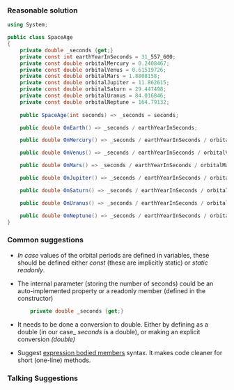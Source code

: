 ### Reasonable solution

```csharp
using System;

public class SpaceAge
{
    private double _seconds {get;}
    private const int earthYearInSeconds = 31_557_600;
    private const double orbitalMercury = 0.2408467;
    private const double orbitalVenus = 0.61519726;
    private const double orbitalMars = 1.8808158;
    private const double orbitalJupiter = 11.862615;
    private const double orbitalSaturn = 29.447498;
    private const double orbitalUranus = 84.016846;
    private const double orbitalNeptune = 164.79132;
  
    public SpaceAge(int seconds) => _seconds = seconds;

    public double OnEarth() => _seconds / earthYearInSeconds;

    public double OnMercury() => _seconds / earthYearInSeconds / orbitalMercury;

    public double OnVenus() => _seconds / earthYearInSeconds / orbitalVenus;

    public double OnMars() => _seconds / earthYearInSeconds / orbitalMars;

    public double OnJupiter() => _seconds / earthYearInSeconds / orbitalJupiter;

    public double OnSaturn() => _seconds / earthYearInSeconds / orbitalSaturn;

    public double OnUranus() => _seconds / earthYearInSeconds / orbitalUranus;

    public double OnNeptune() => _seconds / earthYearInSeconds / orbitalNeptune;
}
```

### Common suggestions

- _In case_ values of the orbital periods are defined in variables, these should be defined either _const_ (these are implicitly static) or _static readonly_.

- The internal parameter (storing the number of seconds) could be an auto-implemented property or a readonly member (defined in the constructor)

    ```csharp
        private double _seconds {get;}
    ```
    
- It needs to be done a conversion to double. Either by defining as a double  (in our case_ _seconds_ is a double), or making an explicit conversion _(double)_

- Suggest [expression bodied members](https://docs.microsoft.com/en-us/dotnet/csharp/language-reference/operators/lambda-operator#expression-body-definition) syntax. It makes code cleaner for short (one-line) methods.

### Talking Suggestions

